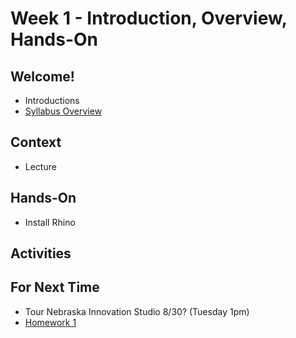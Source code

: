 # Week 1 - Introduction, Overview, Hands-On
## Welcome!
- Introductions
- [Syllabus Overview](/README.md)

## Context
- Lecture

## Hands-On
- Install Rhino
## Activities

## For Next Time
- Tour Nebraska Innovation Studio 8/30? (Tuesday 1pm)
- [Homework 1](/hw/hw1.md)
